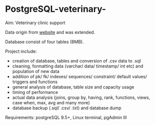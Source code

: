 # PostgreSQL-veterinary-
Aim: Veterinary clinic support

Data origin from [website](https://www.superdatascience.com/pages/sql) and was extended. 

Database consist of four tables (8MB). 

Project include:
- creation of database, tables and conversion of .csv data to .sql
- cleaning, formatting data (varchar/ data/ timestamp/ int etc) and population of new data
- addition of pk/ fk/ indexes/ sequences/ constraint/ default values/ triggers and functions
- general analysis of database, table size and capacity usage
- timing of performance
- actual data analysis (joins, group by, having, rank, functions, views, case when, max, avg and many more)
- database backup (.sql/ .csv/ .txt) and database dump

Requirements: postgreSQL 9.5+, Linux terminal, pgAdmin III

